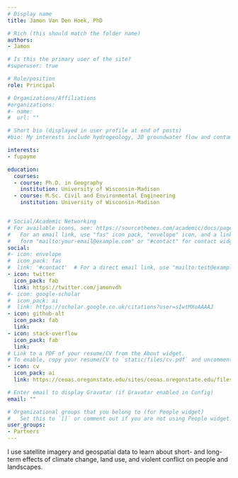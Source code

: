 ```yaml
---
# Display name
title: Jamon Van Den Hoek, PhD

# Rich (this should match the folder name)
authors:
- Jamon

# Is this the primary user of the site?
#superuser: true

# Role/position
role: Principal

# Organizations/Affiliations
#organizations:
#- name: 
#  url: ""

# Short bio (displayed in user profile at end of posts)
#bio: My interests include hydrogeology, 3D groundwater flow and contaminant transport simulation, data science and web technologies, and building simple solutions to complex problems.

interests:
- fupayme

education:
  courses:
  - course: Ph.D. in Geography
    institution: University of Wisconsin-Madison
  - course: M.Sc. Civil and Environmental Engineering
    institution: University of Wisconsin-Madison


# Social/Academic Networking
# For available icons, see: https://sourcethemes.com/academic/docs/page-builder/#icons
#   For an email link, use "fas" icon pack, "envelope" icon, and a link in the
#   form "mailto:your-email@example.com" or "#contact" for contact widget.
social:
#- icon: envelope
#  icon_pack: fas
#  link: '#contact'  # For a direct email link, use "mailto:test@example.org".
- icon: twitter
  icon_pack: fab
  link: https://twitter.com/jamonvdh
#- icon: google-scholar
#  icon_pack: ai
#  link: https://scholar.google.co.uk/citations?user=sIwtMXoAAAAJ
- icon: github-alt
  icon_pack: fab
  link: 
- icon: stack-overflow
  icon_pack: fab
  link: 
# Link to a PDF of your resume/CV from the About widget.
# To enable, copy your resume/CV to `static/files/cv.pdf` and uncomment the lines below.
- icon: cv
  icon_pack: ai
  link: https://ceoas.oregonstate.edu/sites/ceoas.oregonstate.edu/files/vandenhoek_cv_2022-6_0.pdf

# Enter email to display Gravatar (if Gravatar enabled in Config)
email: ""

# Organizational groups that you belong to (for People widget)
#   Set this to `[]` or comment out if you are not using People widget.
user_groups:
- Partners
---
```


I use satellite imagery and geospatial data to learn about short- and long-term effects of climate change, land use, and violent conflict on people and landscapes.